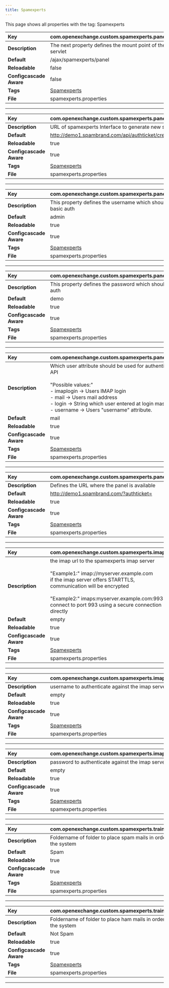 ```yaml
---
title: Spamexperts
---
```


This page shows all properties with the tag: Spamexperts

| __Key__ | com.openexchange.custom.spamexperts.panel_servlet |
|:----------------|:--------|
| __Description__ | The next property defines the mount point of the panel servlet<br> |
| __Default__ | /ajax/spamexperts/panel |
| __Reloadable__ | false |
| __Configcascade Aware__ | false |
| __Tags__ | <a href="https://documentation.open-xchange.com/latest/middleware/configuration/tags/Spamexperts.html">Spamexperts</a> |
| __File__ | spamexperts.properties |

---
| __Key__ | com.openexchange.custom.spamexperts.panel.api_interface_url |
|:----------------|:--------|
| __Description__ | URL of spamexperts Interface to generate new sessions<br> |
| __Default__ | http://demo1.spambrand.com/api/authticket/create/username/ |
| __Reloadable__ | true |
| __Configcascade Aware__ | true |
| __Tags__ | <a href="https://documentation.open-xchange.com/latest/middleware/configuration/tags/Spamexperts.html">Spamexperts</a> |
| __File__ | spamexperts.properties |

---
| __Key__ | com.openexchange.custom.spamexperts.panel.admin_user |
|:----------------|:--------|
| __Description__ | This property defines the username which should be used as basic auth<br> |
| __Default__ | admin |
| __Reloadable__ | true |
| __Configcascade Aware__ | true |
| __Tags__ | <a href="https://documentation.open-xchange.com/latest/middleware/configuration/tags/Spamexperts.html">Spamexperts</a> |
| __File__ | spamexperts.properties |

---
| __Key__ | com.openexchange.custom.spamexperts.panel.admin_password |
|:----------------|:--------|
| __Description__ | This property defines the password which should be used as basic auth<br> |
| __Default__ | demo |
| __Reloadable__ | true |
| __Configcascade Aware__ | true |
| __Tags__ | <a href="https://documentation.open-xchange.com/latest/middleware/configuration/tags/Spamexperts.html">Spamexperts</a> |
| __File__ | spamexperts.properties |

---
| __Key__ | com.openexchange.custom.spamexperts.panel.api_auth_attribute |
|:----------------|:--------|
| __Description__ | Which user attribute should be used for authentication against panel API<br><br>"Possible values:"<br>- imaplogin -> Users IMAP login<br>- mail -> Users mail address<br>- login -> String which user entered at login mask<br>- username -> Users "username" attribute.<br> |
| __Default__ | mail |
| __Reloadable__ | true |
| __Configcascade Aware__ | true |
| __Tags__ | <a href="https://documentation.open-xchange.com/latest/middleware/configuration/tags/Spamexperts.html">Spamexperts</a> |
| __File__ | spamexperts.properties |

---
| __Key__ | com.openexchange.custom.spamexperts.panel.web_ui_url |
|:----------------|:--------|
| __Description__ | Defines the URL where the panel is available<br> |
| __Default__ | http://demo1.spambrand.com/?authticket= |
| __Reloadable__ | true |
| __Configcascade Aware__ | true |
| __Tags__ | <a href="https://documentation.open-xchange.com/latest/middleware/configuration/tags/Spamexperts.html">Spamexperts</a> |
| __File__ | spamexperts.properties |

---
| __Key__ | com.openexchange.custom.spamexperts.imapurl |
|:----------------|:--------|
| __Description__ | the imap url to the spamexperts imap server<br><br>"Example1:" imap://myserver.example.com<br>if the imap server offers STARTTLS, communication will be encrypted<br><br>"Example2:" imaps:myserver.example.com:993<br>connect to port 993 using a secure connection directly<br> |
| __Default__ | empty |
| __Reloadable__ | true |
| __Configcascade Aware__ | true |
| __Tags__ | <a href="https://documentation.open-xchange.com/latest/middleware/configuration/tags/Spamexperts.html">Spamexperts</a> |
| __File__ | spamexperts.properties |

---
| __Key__ | com.openexchange.custom.spamexperts.imapuser |
|:----------------|:--------|
| __Description__ | username to authenticate against the imap server<br> |
| __Default__ | empty |
| __Reloadable__ | true |
| __Configcascade Aware__ | true |
| __Tags__ | <a href="https://documentation.open-xchange.com/latest/middleware/configuration/tags/Spamexperts.html">Spamexperts</a> |
| __File__ | spamexperts.properties |

---
| __Key__ | com.openexchange.custom.spamexperts.imappassword |
|:----------------|:--------|
| __Description__ | password to authenticate against the imap server<br> |
| __Default__ | empty |
| __Reloadable__ | true |
| __Configcascade Aware__ | true |
| __Tags__ | <a href="https://documentation.open-xchange.com/latest/middleware/configuration/tags/Spamexperts.html">Spamexperts</a> |
| __File__ | spamexperts.properties |

---
| __Key__ | com.openexchange.custom.spamexperts.trainspamfolder |
|:----------------|:--------|
| __Description__ | Foldername of folder to place spam mails in order to train the system<br> |
| __Default__ | Spam |
| __Reloadable__ | true |
| __Configcascade Aware__ | true |
| __Tags__ | <a href="https://documentation.open-xchange.com/latest/middleware/configuration/tags/Spamexperts.html">Spamexperts</a> |
| __File__ | spamexperts.properties |

---
| __Key__ | com.openexchange.custom.spamexperts.trainhamfolder |
|:----------------|:--------|
| __Description__ | Foldername of folder to place ham mails in order to train the system<br> |
| __Default__ | Not Spam |
| __Reloadable__ | true |
| __Configcascade Aware__ | true |
| __Tags__ | <a href="https://documentation.open-xchange.com/latest/middleware/configuration/tags/Spamexperts.html">Spamexperts</a> |
| __File__ | spamexperts.properties |

---
